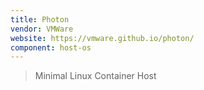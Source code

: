 ```yaml
---
title: Photon
vendor: VMWare
website: https://vmware.github.io/photon/
component: host-os
---
```

> Minimal Linux Container Host
